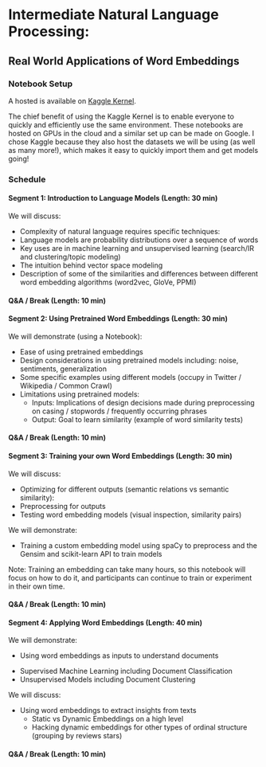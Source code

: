 # Intermediate Natural Language Processing:
## Real World Applications of Word Embeddings

### Notebook Setup 

A hosted is available on [Kaggle Kernel](https://www.kaggle.com/jahanshahi/intermediate-nlp-word-embeddings).

The chief benefit of using the Kaggle Kernel is to enable everyone to quickly and efficiently use the same environment. These notebooks are hosted on GPUs in the cloud and a similar set up can be made on Google. I chose Kaggle because they also host the datasets we will be using (as well as many more!), which makes it easy to quickly import them and get models going! 

### Schedule
 
#### Segment 1: Introduction to Language Models (Length: 30 min)

We will discuss:

- Complexity of natural language requires specific techniques:
- Language models are probability distributions over a sequence of words
- Key uses are in machine learning and unsupervised learning (search/IR and clustering/topic modeling)
- The intuition behind vector space modeling
- Description of some of the similarities and differences between different word embedding algorithms (word2vec, GloVe, PPMI)

#### Q&A / Break (Length: 10 min)

#### Segment 2:  Using Pretrained Word Embeddings (Length: 30 min)

We will demonstrate (using a Notebook):

- Ease of using pretrained embeddings
- Design considerations in using pretrained models including: noise, sentiments, generalization
- Some specific examples using different models (occupy in Twitter / Wikipedia / Common Crawl)
- Limitations using pretrained models:
  + Inputs: Implications of design decisions made during preprocessing on casing / stopwords / frequently occurring phrases
  + Output: Goal to learn similarity (example of word similarity tests)

#### Q&A / Break (Length: 10 min)

#### Segment 3: Training your own Word Embeddings (Length: 30 min)

We will discuss:

-	Optimizing for different outputs (semantic relations vs semantic similarity):
-	Preprocessing for outputs
-	Testing word embedding models (visual inspection, similarity pairs)

We will demonstrate:

-	Training a custom embedding model using spaCy to preprocess and the Gensim and scikit-learn API to train models

Note: Training an embedding can take many hours, so this notebook will focus on how to do it, and participants can continue to train or experiment in their own time.

#### Q&A / Break (Length: 10 min)

#### Segment 4: Applying Word Embeddings (Length: 40 min)

We will demonstrate:

-	Using word embeddings as inputs to understand documents
  + Supervised Machine Learning including Document Classification
  + Unsupervised Models including Document Clustering
  
We will discuss:

- Using word embeddings to extract insights from texts
  + Static vs Dynamic Embeddings on a high level
  + Hacking dynamic embeddings for other types of ordinal structure (grouping by reviews stars)

#### Q&A / Break (Length: 10 min)
